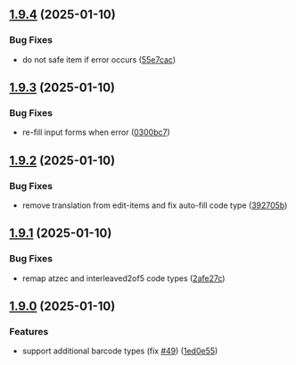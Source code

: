 ## [1.9.4](https://github.com/l4rm4nd/VoucherVault/compare/v1.9.3...v1.9.4) (2025-01-10)


### Bug Fixes

* do not safe item if error occurs ([55e7cac](https://github.com/l4rm4nd/VoucherVault/commit/55e7caca34361c60b886f0b259200b0f1de0fd4e))

## [1.9.3](https://github.com/l4rm4nd/VoucherVault/compare/v1.9.2...v1.9.3) (2025-01-10)


### Bug Fixes

* re-fill input forms when error ([0300bc7](https://github.com/l4rm4nd/VoucherVault/commit/0300bc756b6902014a7fb02923cfdc1ec64752ea))

## [1.9.2](https://github.com/l4rm4nd/VoucherVault/compare/v1.9.1...v1.9.2) (2025-01-10)


### Bug Fixes

* remove translation from edit-items and fix auto-fill code type ([392705b](https://github.com/l4rm4nd/VoucherVault/commit/392705bd766e50331514a8bb470006fff77fbb5d))

## [1.9.1](https://github.com/l4rm4nd/VoucherVault/compare/v1.9.0...v1.9.1) (2025-01-10)


### Bug Fixes

* remap atzec and interleaved2of5 code types ([2afe27c](https://github.com/l4rm4nd/VoucherVault/commit/2afe27cee7f3f04022562dee025b578294163cc1))

## [1.9.0](https://github.com/l4rm4nd/VoucherVault/compare/v1.8.0...v1.9.0) (2025-01-10)


### Features

* support additional barcode types (fix [#49](https://github.com/l4rm4nd/VoucherVault/issues/49)) ([1ed0e55](https://github.com/l4rm4nd/VoucherVault/commit/1ed0e55a1fc4d23e843c95363aca5543028c72a8))

